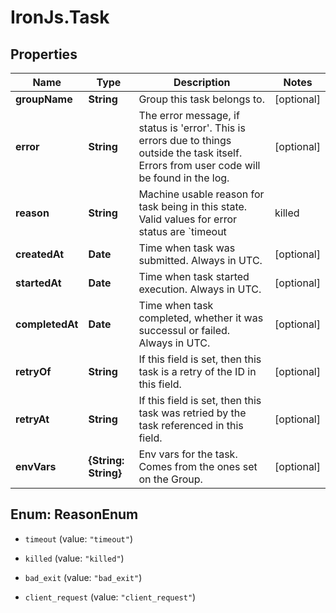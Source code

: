 # IronJs.Task

## Properties
Name | Type | Description | Notes
------------ | ------------- | ------------- | -------------
**groupName** | **String** | Group this task belongs to. | [optional] 
**error** | **String** | The error message, if status is &#39;error&#39;. This is errors due to things outside the task itself. Errors from user code will be found in the log. | [optional] 
**reason** | **String** | Machine usable reason for task being in this state. Valid values for error status are &#x60;timeout | killed | bad_exit&#x60;. Valid values for cancelled status are &#x60;client_request&#x60;. For everything else, this is undefined.  | [optional] 
**createdAt** | **Date** | Time when task was submitted. Always in UTC. | [optional] 
**startedAt** | **Date** | Time when task started execution. Always in UTC. | [optional] 
**completedAt** | **Date** | Time when task completed, whether it was successul or failed. Always in UTC. | [optional] 
**retryOf** | **String** | If this field is set, then this task is a retry of the ID in this field. | [optional] 
**retryAt** | **String** | If this field is set, then this task was retried by the task referenced in this field. | [optional] 
**envVars** | **{String: String}** | Env vars for the task. Comes from the ones set on the Group. | [optional] 


<a name="ReasonEnum"></a>
## Enum: ReasonEnum


* `timeout` (value: `"timeout"`)

* `killed` (value: `"killed"`)

* `bad_exit` (value: `"bad_exit"`)

* `client_request` (value: `"client_request"`)




